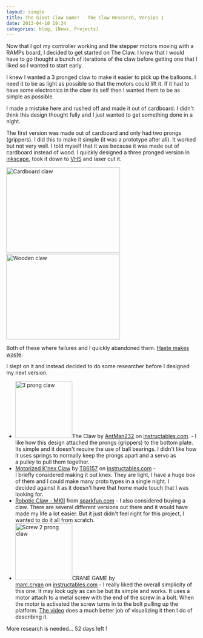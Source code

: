 ```yaml
---
layout: single
title: The Giant Claw Game! - The Claw Research, Version 1
date: 2013-04-10 19:34
categories: blog, [News, Projects]
---
```

Now that I got my controller working and the stepper motors moving with a RAMPs board, I decided to get started on The Claw. I knew that I would have to go thought a bunch of iterations of the claw before getting one that I liked so I wanted to start early.

I knew I wanted a 3 pronged claw to make it easier to pick up the balloons. I need it to be as light as possible so that the motors could lift it. If it had to have some electronics in the claw its self then I wanted them to be as simple as possible.

I made a mistake here and rushed off and made it out of cardboard. I didn't think this design thought fully and I just wanted to get something done in a night.

The first version was made out of cardboard and only had two prongs (grippers). I did this to make it simple (it was a prototype after all). It worked but not very well. I told myself that it was because it was made out of cardboard instead of wood. I quickly designed a three pronged version in <a href="http://inkscape.org/">inkscape</a>, took it down to <a href="http://vancouver.hackspace.ca/wp/">VHS</a> and laser cut it.

<a href="/public/uploads/2013/04/2013-04-10-19.30.02.jpg"><a href="/public/uploads/2013/04/2013-04-10-19.25.47.jpg"><img class="alignnone size-medium wp-image-3229" alt="Cardboard claw" src="/public/uploads/2013/04/2013-04-10-19.25.47-300x225.jpg" width="300" height="225" /></a> <img class="alignnone size-medium wp-image-3230" alt="Wooden claw" src="/public/uploads/2013/04/2013-04-10-19.30.02-300x225.jpg" width="300" height="225" /></a>

Both of these where failures and I quickly abandoned them. <a href="http://en.wiktionary.org/wiki/haste_makes_waste">Haste makes waste</a>.

I slept on it and instead decided to do some researcher before I designed my next version.
<ul>
	<li><a href="/public/uploads/2013/04/FIPDAOWGLFU0NAK.LARGE_.jpg"><img class="alignright size-thumbnail wp-image-3227" alt="3 prong claw" src="/public/uploads/2013/04/FIPDAOWGLFU0NAK.LARGE_-150x150.jpg" width="150" height="150" /></a>The Claw by <a href="http://www.instructables.com/member/AntMan232/">AntMan232</a> on <a href="http://www.instructables.com">instructables.com</a>. - I like how this design attached the prongs (grippers) to the bottom plate. Its simple and it doesn't require the use of ball bearings. I didn't like how it uses springs to normally keep the prongs apart and a servo as a pulley to pull them together.</li>
	<li><a href="http://www.instructables.com/id/Motorized-Knex-Claw/?ALLSTEPS">Motorized K'nex Claw</a> by <a href="http://www.instructables.com/member/T86157/">T86157</a> on <a href="http://www.instructables.com">instructables.com</a> - I briefly considered making it out knex. They are light, I have a huge box of them and I could make many proto types in a single night. I decided against it as it doesn't have that home made touch that I was looking for.</li>
	<li><a href="https://www.sparkfun.com/products/11524">Robotic Claw - MKII</a> from <a href="https://www.sparkfun.com">sparkfun.com</a> - I also considered buying a claw. There are several different versions out there and it would have made my life a lot easier. But it just didn't feel right for this project, I wanted to do it all from scratch.</li>
	<li><a href="http://www.instructables.com/id/CRANE-GAME/"><a href="/public/uploads/2013/04/FN3CJJKG5KP7J36.LARGE_.jpg"><img class="size-thumbnail wp-image-3228 alignright" alt="Screw 2 prong claw " src="/public/uploads/2013/04/FN3CJJKG5KP7J36.LARGE_-150x150.jpg" width="150" height="150" /></a>CRANE GAME</a> by <a href="http://www.instructables.com/member/marc.cryan/">marc.cryan</a> on <a href="http://www.instructables.com">instructables.com</a> - I really liked the overall simplicity of this one. It may look ugly as can be but its simple and works. It uses a motor attach to a metal screw with the end of the screw in a bolt. When the motor is activated the screw turns in to the bolt pulling up the platform. <a href="http://www.youtube.com/watch?feature=player_embedded&amp;v=aFUsb4oa33U">The video</a> does a much better job of visualizing it then I do of describing it.</li>
</ul>
More research is needed... 52 days left !
